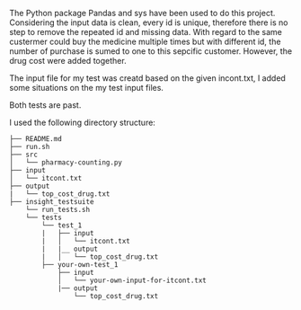 The Python package Pandas and sys have been used to do this project. 
Considering the input data is clean, every id is unique, therefore there is no step to remove the repeated id and missing data.
With regard to the same custermer could buy the medicine multiple times but with different id, the number of purchase is sumed to one to this sepcific customer. However, the drug cost were added together. 

The input file for my test was creatd based on the given incont.txt, I added some situations on the my test input files.

Both tests are past. 


I used the following directory structure:

    ├── README.md 
    ├── run.sh
    ├── src
    │   └── pharmacy-counting.py
    ├── input
    │   └── itcont.txt
    ├── output
    |   └── top_cost_drug.txt
    ├── insight_testsuite
        └── run_tests.sh
        └── tests
            └── test_1
            |   ├── input
            |   │   └── itcont.txt
            |   |__ output
            |   │   └── top_cost_drug.txt
            ├── your-own-test_1
                ├── input
                │   └── your-own-input-for-itcont.txt
                |── output
                    └── top_cost_drug.txt
